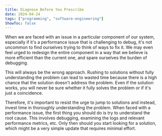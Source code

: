 ```yaml
---
title: Diagnose Before You Prescribe
date: 2024-04-24
tags: ["programming", "software-engineering"]
ShowToc: false
---
```


When we are faced with an issue in a particular component of our system, especially if it's a performance issue that is challenging to debug, it's not uncommon to find ourselves trying to think of ways to fix it. We may even feel urged to redesign the entire component in a way that we believe is more efficient than the current one, and spare ourselves the burden of debugging.

This will always be the wrong approach. Rushing to solutions without fully understanding the problem can lead to wasted time because there is a high chance that the solution doesn't address the problem. Even if the solution works, you will never be sure whether it fully solves the problem or if it's just a coincidence.

Therefore, it's important to resist the urge to jump to solutions and instead, invest time in thoroughly understanding the problem. When faced with a performance issue, the first thing you should do is try to understand the root cause. This involves debugging, examining the logs and relevant performance metrics, etc. Only then should you start looking for a solution, which might be a very simple update that requires minimal effort.
